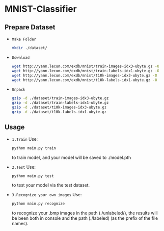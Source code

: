 # MNIST-Classifier

## Prepare Dataset

+ `Make Folder`

    ```sh
    mkdir ./dataset/
    ```

+ `Download`
    
    ```sh
    wget http://yann.lecun.com/exdb/mnist/train-images-idx3-ubyte.gz -O ./dataset/train-images-idx3-ubyte.gz
    wget http://yann.lecun.com/exdb/mnist/train-labels-idx1-ubyte.gz -O ./dataset/train-labels-idx1-ubyte.gz
    wget http://yann.lecun.com/exdb/mnist/t10k-images-idx3-ubyte.gz -O ./dataset/t10k-images-idx3-ubyte.gz
    wget http://yann.lecun.com/exdb/mnist/t10k-labels-idx1-ubyte.gz -O ./dataset/t10k-labels-idx1-ubyte.gz
    ```
    
+ `Unpack`
    ```sh
    gzip -d ./dataset/train-images-idx3-ubyte.gz
    gzip -d ./dataset/train-labels-idx1-ubyte.gz
    gzip -d ./dataset/t10k-images-idx3-ubyte.gz
    gzip -d ./dataset/t10k-labels-idx1-ubyte.gz
    ```

## Usage

+ `1.Train` Use:

    ```sh
    python main.py train
    ```
    
  to train model, and your model will be saved to ./model.pth

+ `2.Test` Use: 

    ```sh
    python main.py test
    ```

  to test your model via the test dataset. 

+ `3.Recognize your own images` Use:

    ```sh
    python main.py recognize
    ```

  to recognize your .bmp images in the path (./unlabeled/), the results will be been both in console and the path (./labeled) (as the prefix of the file names).
  
